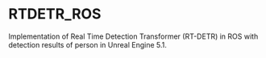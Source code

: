# RTDETR_ROS
Implementation of Real Time Detection Transformer (RT-DETR) in ROS with detection results of person in Unreal Engine 5.1. 
